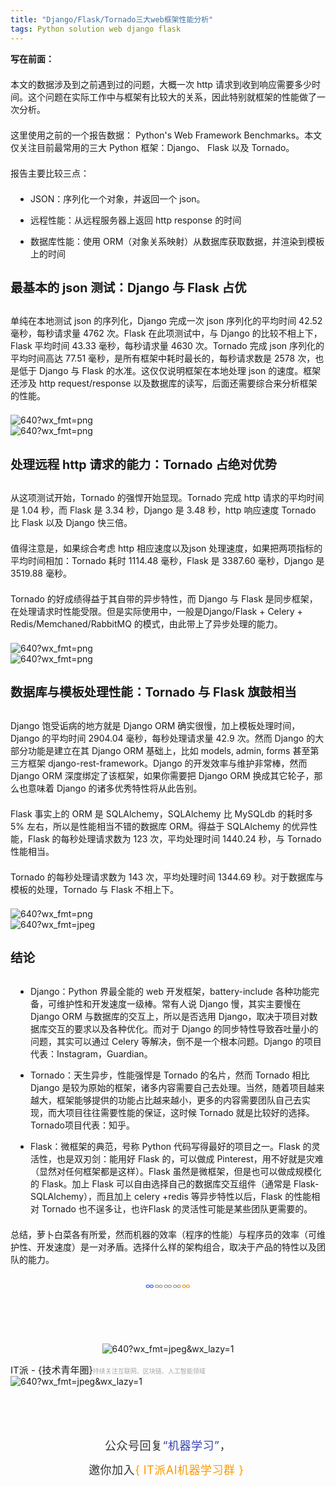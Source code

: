 ```yaml
---
title: "Django/Flask/Tornado三大web框架性能分析"
tags: Python solution web django flask
---
```



<div class="rich_media_content">
<p><span style="color:inherit;font-size:inherit;font-weight:bold;letter-spacing:0px;">写在前面：</span><br></p><p style="font-size:inherit;color:inherit;line-height:inherit;margin-top:1.5em;margin-bottom:1.5em;">本文的数据涉及到之前遇到过的问题，大概一次 http 请求到收到响应需要多少时间。这个问题在实际工作中与框架有比较大的关系，因此特别就框架的性能做了一次分析。</p><p style="font-size:inherit;color:inherit;line-height:inherit;margin-top:1.5em;margin-bottom:1.5em;">这里使用之前的一个报告数据： Python's Web Framework Benchmarks。本文仅关注目前最常用的三大 Python 框架：Django、 Flask 以及 Tornado。</p><p style="font-size:inherit;color:inherit;line-height:inherit;margin-top:1.5em;margin-bottom:1.5em;">报告主要比较三点：</p><ul style="font-size:inherit;color:inherit;line-height:inherit;padding-left:32px;" class="list-paddingleft-2"><li><p><span style="font-size:inherit;color:inherit;line-height:inherit;">JSON：序列化一个对象，并返回一个 json。</span></p></li><li><p><span style="font-size:inherit;color:inherit;line-height:inherit;">远程性能：从远程服务器上返回 http response 的时间</span></p></li><li><p><span style="font-size:inherit;color:inherit;line-height:inherit;">数据库性能：使用 ORM（对象关系映射）从数据库获取数据，并渲染到模板上的时间</span></p></li></ul><h2 style="color:inherit;line-height:inherit;margin-top:1.5em;margin-bottom:1.5em;font-weight:bold;font-size:1.4em;"><span style="font-size:inherit;color:inherit;line-height:inherit;"></span></h2><h2 style="color:inherit;line-height:inherit;margin-top:1.5em;margin-bottom:1.5em;font-weight:bold;font-size:1.4em;"><a name="t1"></a>最基本的 json 测试：Django 与 Flask 占优<br><span style="font-size:inherit;color:inherit;line-height:inherit;"></span></h2><p style="font-size:inherit;color:inherit;line-height:inherit;margin-top:1.5em;margin-bottom:1.5em;">单纯在本地测试 json 的序列化，Django 完成一次 json 序列化的平均时间 42.52 毫秒，每秒请求量 4762 次。Flask 在此项测试中，与 Django 的比较不相上下，Flask 平均时间 43.33 毫秒，每秒请求量 4630 次。Tornado 完成 json 序列化的平均时间高达 77.51 毫秒，是所有框架中耗时最长的，每秒请求数是 2578 次，也是低于 Django 与 Flask 的水准。这仅仅说明框架在本地处理 json 的速度。框架还涉及 http request/response 以及数据库的读写，后面还需要综合来分析框架的性能。<br></p><img style="font-size:inherit;color:inherit;width:auto;height:auto;" title="" src="https://ss.csdn.net/p?https://mmbiz.qpic.cn/mmbiz_png/yydwmWODxwPM1urP1Rgg2OdEbq6pjcC6LJ8fbBEAhlurP7Bibtu6h7dpymdZgWFy7nOP3ibcvsOguKzZc8UqE8gQ/640?wx_fmt=png" alt="640?wx_fmt=png"><br><img style="font-size:inherit;color:inherit;width:auto;height:auto;" title="" src="https://ss.csdn.net/p?https://mmbiz.qpic.cn/mmbiz_png/yydwmWODxwPM1urP1Rgg2OdEbq6pjcC6kic774XBooZUbeuX391heYsW9fqmibsLRSvTlUWn9tiaaVXBPAya8zV0Q/640?wx_fmt=png" alt="640?wx_fmt=png"><h2 style="color:inherit;line-height:inherit;margin-top:1.5em;margin-bottom:1.5em;font-weight:bold;font-size:1.4em;"><a name="t2"></a><span style="font-size:inherit;color:inherit;line-height:inherit;">处理远程 http 请求的能力：Tornado 占绝对优势</span></h2><p style="font-size:inherit;color:inherit;line-height:inherit;margin-top:1.5em;margin-bottom:1.5em;">从这项测试开始，Tornado 的强悍开始显现。Tornado 完成 http 请求的平均时间是 1.04 秒，而 Flask 是 3.34 秒，Django 是 3.48 秒，http 响应速度 Tornado 比 Flask 以及 Django 快三倍。</p><p style="font-size:inherit;color:inherit;line-height:inherit;margin-top:1.5em;margin-bottom:1.5em;">值得注意是，如果综合考虑 http 相应速度以及json 处理速度，如果把两项指标的平均时间相加：Tornado 耗时 1114.48 毫秒，Flask 是 3387.60 毫秒，Django 是 3519.88 毫秒。</p><p style="font-size:inherit;color:inherit;line-height:inherit;margin-top:1.5em;margin-bottom:1.5em;">Tornado 的好成绩得益于其自带的异步特性，而 Django 与 Flask 是同步框架，在处理请求时性能受限。但是实际使用中，一般是Django/Flask + Celery + Redis/Memchaned/RabbitMQ 的模式，由此带上了异步处理的能力。<br></p><img style="font-size:inherit;color:inherit;width:auto;height:auto;" title="" src="https://ss.csdn.net/p?https://mmbiz.qpic.cn/mmbiz_png/yydwmWODxwPM1urP1Rgg2OdEbq6pjcC640K5rsnBUNC4kn2AkTT7wXqGCGryo1ibMuYNPesu2lBJHWQ9N20xsdg/640?wx_fmt=png" alt="640?wx_fmt=png"><br><img style="font-size:inherit;color:inherit;width:auto;height:auto;" title="" src="https://ss.csdn.net/p?https://mmbiz.qpic.cn/mmbiz_png/yydwmWODxwPM1urP1Rgg2OdEbq6pjcC6wJAaibXexbsCgpaaXTNQsHZoxOLYDw5biaH3ibGqfeMpibzoiaJwg2b2eXQ/640?wx_fmt=png" alt="640?wx_fmt=png"><h2 style="color:inherit;line-height:inherit;margin-top:1.5em;margin-bottom:1.5em;font-weight:bold;font-size:1.4em;"><a name="t3"></a><span style="font-size:inherit;color:inherit;line-height:inherit;">数据库与模板处理性能：Tornado 与 Flask 旗鼓相当</span></h2><p style="font-size:inherit;color:inherit;line-height:inherit;margin-top:1.5em;margin-bottom:1.5em;">Django 饱受诟病的地方就是 Django ORM 确实很慢，加上模板处理时间，Django 的平均时间 2904.04 毫秒，每秒处理请求量 42.9 次。然而 Django 的大部分功能是建立在其 Django ORM 基础上，比如 models, admin, forms 甚至第三方框架 django-rest-framework。Django 的开发效率与维护非常棒，然而 Django ORM 深度绑定了该框架，如果你需要把 Django ORM 换成其它轮子，那么也意味着 Django 的诸多优秀特性将从此告别。</p><p style="font-size:inherit;color:inherit;line-height:inherit;margin-top:1.5em;margin-bottom:1.5em;">Flask 事实上的 ORM 是 SQLAlchemy，SQLAlchemy 比 MySQLdb 的耗时多 5% 左右，所以是性能相当不错的数据库 ORM。得益于 SQLAlchemy 的优异性能，Flask 的每秒处理请求数为 123 次，平均处理时间 1440.24 秒，与 Tornado 性能相当。</p><p style="font-size:inherit;color:inherit;line-height:inherit;margin-top:1.5em;margin-bottom:1.5em;">Tornado 的每秒处理请求数为 143 次，平均处理时间 1344.69 秒。对于数据库与模板的处理，Tornado 与 Flask 不相上下。<br></p><img style="font-size:inherit;color:inherit;width:auto;height:auto;" title="" src="https://ss.csdn.net/p?https://mmbiz.qpic.cn/mmbiz_png/yydwmWODxwPM1urP1Rgg2OdEbq6pjcC61nKBeqXKBOia9NpMZicYxNeDKnITvB7icHWSfZkibaA3o12ricXs0go1IMQ/640?wx_fmt=png" alt="640?wx_fmt=png"><br><img style="font-size:inherit;color:inherit;width:auto;height:auto;" title="" src="https://ss.csdn.net/p?https://mmbiz.qpic.cn/mmbiz_jpg/yydwmWODxwPM1urP1Rgg2OdEbq6pjcC6NUcZLrLQ8WGvY1fciburIbmmTlA6h8SN9ckRic7BCCE4ibktHrewicxhfw/640?wx_fmt=jpeg" alt="640?wx_fmt=jpeg"><h2 style="color:inherit;line-height:inherit;margin-top:1.5em;margin-bottom:1.5em;font-weight:bold;font-size:1.4em;"><a name="t4"></a><span style="font-size:inherit;color:inherit;line-height:inherit;">结论</span></h2><ul style="font-size:inherit;color:inherit;line-height:inherit;padding-left:32px;" class="list-paddingleft-2"><li><p><span style="font-size:inherit;color:inherit;line-height:inherit;">Django：Python 界最全能的 web 开发框架，battery-include 各种功能完备，可维护性和开发速度一级棒。常有人说 Django 慢，其实主要慢在 Django ORM 与数据库的交互上，所以是否选用 Django，取决于项目对数据库交互的要求以及各种优化。而对于 Django 的同步特性导致吞吐量小的问题，其实可以通过 Celery 等解决，倒不是一个根本问题。Django 的项目代表：Instagram，Guardian。</span></p></li><li><p><span style="font-size:inherit;color:inherit;line-height:inherit;">Tornado：天生异步，性能强悍是 Tornado 的名片，然而 Tornado 相比 Django 是较为原始的框架，诸多内容需要自己去处理。当然，随着项目越来越大，框架能够提供的功能占比越来越小，更多的内容需要团队自己去实现，而大项目往往需要性能的保证，这时候 Tornado 就是比较好的选择。Tornado项目代表：知乎。</span></p></li><li><p><span style="font-size:inherit;color:inherit;line-height:inherit;">Flask：微框架的典范，号称 Python 代码写得最好的项目之一。Flask 的灵活性，也是双刃剑：能用好 Flask 的，可以做成 Pinterest，用不好就是灾难（显然对任何框架都是这样）。Flask 虽然是微框架，但是也可以做成规模化的 Flask。加上 Flask 可以自由选择自己的数据库交互组件（通常是 Flask-SQLAlchemy），而且加上 celery +redis 等异步特性以后，Flask 的性能相对 Tornado 也不逞多让，也许Flask 的灵活性可能是某些团队更需要的。</span></p></li></ul><p style="font-size:inherit;color:inherit;line-height:inherit;margin-top:1.5em;margin-bottom:1.5em;">总结，萝卜白菜各有所爱，然而机器的效率（程序的性能）与程序员的效率（可维护性、开发速度）是一对矛盾。选择什么样的架构组合，取决于产品的特性以及团队的能力。</p><p style="margin:5px 8px 16px;min-height:26px;white-space:normal;color:rgb(79,79,79);line-height:1.75em;text-align:center;"><span style="letter-spacing:.5px;font-size:15px;color:rgb(51,102,255);">∞</span><span style="letter-spacing:.5px;font-size:15px;color:rgb(153,153,153);">∞∞∞</span><span style="letter-spacing:.5px;font-size:15px;color:rgb(255,153,0);">∞</span></p><p style="white-space:normal;"><br></p><p style="white-space:normal;"><br></p><p></p><p style="text-align:center;"><img style="width:auto;height:auto;" title="undefined" width="75" src="https://ss.csdn.net/p?https://mmbiz.qpic.cn/mmbiz_jpg/iae21LgCEd89muk21Gzate8ibt3tReZKiaxWQZPELq9umf8ZuPRYZWhTV6Ew7NfzZfKtBjDn4dtAMeSnubZHap1ng/640?wx_fmt=jpeg&amp;wx_lazy=1" alt="640?wx_fmt=jpeg&amp;wx_lazy=1"></p><span style="font-size:15px;">IT派 - {技术青年圈}</span><span style="color:rgb(165,165,165);font-size:10px;">持续关注互联网、区块链、人工智能领域</span><img style="width:auto;height:auto;" title="undefined" src="https://ss.csdn.net/p?https://mmbiz.qpic.cn/mmbiz_jpg/iae21LgCEd8icPBAxIVOgsibDFMsI4Q1ibMaTAF55RdDEDlMHKgyiaetmibYs2iceDxYHpRH7wibYJgSL6m0yYyBficStZQ/640?wx_fmt=jpeg&amp;wx_lazy=1" alt="640?wx_fmt=jpeg&amp;wx_lazy=1"><p></p><p style="white-space:normal;"><br></p><p style="margin-right:8px;margin-left:8px;white-space:normal;text-align:center;line-height:1.75em;"><span style="font-size:18px;letter-spacing:.5px;color:rgb(51,51,51);"><br></span></p><p style="margin-right:8px;margin-left:8px;white-space:normal;text-align:center;line-height:1.75em;"><span style="font-size:18px;letter-spacing:.5px;color:rgb(51,51,51);">公众号回复</span><span style="font-size:18px;letter-spacing:.5px;color:rgb(54,65,173);">“机器学习”</span><span style="font-size:18px;letter-spacing:.5px;color:rgb(51,51,51);">，</span></p><p style="margin-right:8px;margin-left:8px;white-space:normal;text-align:center;line-height:1.75em;"><span style="font-size:18px;"><span style="letter-spacing:.5px;color:rgb(51,51,51);">邀你加入</span></span><span style="font-size:18px;color:rgb(255,153,0);letter-spacing:.5px;">{ IT派AI机器学习群 }&nbsp;</span></p><p style="font-size:inherit;color:inherit;line-height:inherit;margin-top:1.5em;margin-bottom:1.5em;"><br></p></div>

